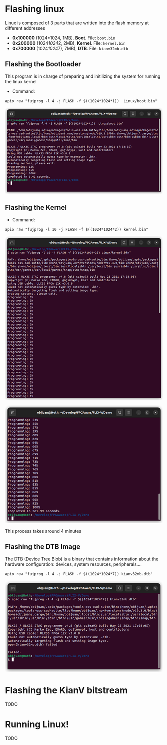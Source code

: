 # Flashing linux

Linux is composed of 3 parts that are written into the flash memory at different addresses

* **0x100000** (1024*1024, 1MB). **Boot**. File: `boot.bin`
* **0x200000** (1024*1024*2, 2MB), **Kernel**. File: `kernel.bin`
* **0x700000** (1024*1024*7), 7MB), **DTB**. File: `kianv32mb.dtb`

## Flashing the Bootloader

This program is in charge of preparing and initilizing the system for running the linux kernel

* Command:

```
apio raw "fujprog -l 4 -j FLASH -f $((1024*1024*1))  Linux/boot.bin"
```
![Screenshot](Images/01-linux.png)

## Flashing the Kernel

* Command:

```
apio raw "fujprog -l 10 -j FLASH -f $((1024*1024*2)) kernel.bin"
```

![Screenshot](Images/02-linux.png)

![Screenshot](Images/03-linux.png)

This process takes around 4 minutes

## Flashing the DTB Image

The DTB (Device Tree Blob) is a binary that contains information about the hardware configuration: devices, system resources, peripherals....

```
apio raw "fujprog -l 4 -j FLASH -f $((1024*1024*7)) kianv32mb.dtb"
```

![Screenshot](Images/04-linux.png)

# Flashing the KianV bitstream

TODO

# Running Linux!

TODO

